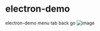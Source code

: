 # electron-demo
electron-demo menu tab back go
![image](https://github.com/lovesmilesha/electron-demo/blob/master/1.png)
